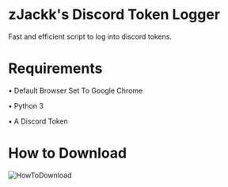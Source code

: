 # zJackk's Discord Token Logger
Fast and efficient script to log into discord tokens.
# Requirements
  • Default Browser Set To Google Chrome
  
  • Python 3
  
  • A Discord Token
  
# How to Download
![HowToDownload](https://media.giphy.com/media/kg9WkOuB1ATph9s1fj/giphy.gif)
  
 
